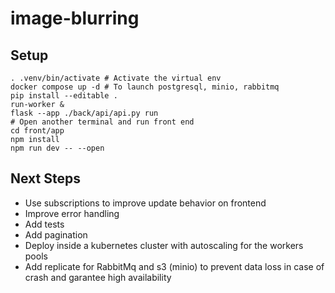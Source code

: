 # image-blurring

## Setup

```
. .venv/bin/activate # Activate the virtual env
docker compose up -d # To launch postgresql, minio, rabbitmq
pip install --editable .
run-worker &
flask --app ./back/api/api.py run
# Open another terminal and run front end
cd front/app
npm install
npm run dev -- --open
```

## Next Steps

- Use subscriptions to improve update behavior on frontend
- Improve error handling
- Add tests
- Add pagination
- Deploy inside a kubernetes cluster with autoscaling for the workers pools
- Add replicate for RabbitMq and s3 (minio) to prevent data loss in case of crash and garantee high availability
